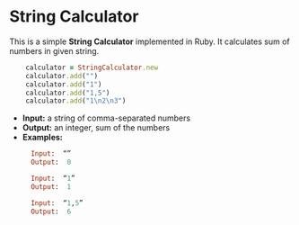 # String Calculator

This is a simple **String Calculator** implemented in Ruby. It calculates sum of numbers in given string.

```ruby
	calculator = StringCalculator.new
	calculator.add("")
	calculator.add("1")
	calculator.add("1,5")
	calculator.add("1\n2\n3")
```

-   **Input:**  a string of comma-separated numbers
-   **Output:**  an integer, sum of the numbers
- **Examples:**
    ```ruby
      Input:  “”
      Output:  0
    ```
    ```ruby
      Input:  “1”
      Output:  1
    ```
    ```ruby
      Input:  “1,5”
      Output:  6
    ```